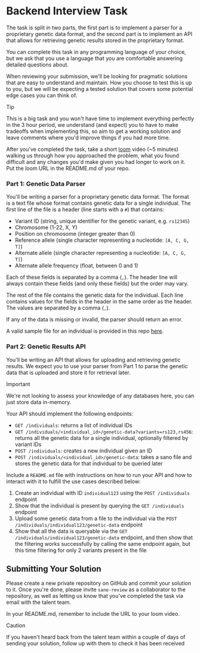 # Backend Interview Task

The task is split in two parts, the first part is to implement a parser for a proprietary genetic data format, and the
second part is to implement an API that allows for retrieving genetic results stored in the proprietary format.

You can complete this task in any programming language of your choice, but we ask that you use a language that you are 
comfortable answering detailed questions about.

When reviewing your submission, we'll be looking for pragmatic solutions that are easy to understand and maintain. How you choose to test this
is up to you, but we will be expecting a tested solution that covers some potential edge cases you can think of.

> [!TIP]
> This is a big task and you won't have time to implement everything perfectly in the 3 hour period, we understand (and expect) you to have
> to make tradeoffs when implementing this, so aim to get a working solution and leave comments where you'd improve things if you had more
> time.

After you've completed the task, take a short [loom](https://www.loom.com/) video (~5 minutes) walking us through how you approached the problem,
what you found difficult and any changes you'd make given you had longer to work on it. Put the loom URL in the README.md of your repo.

### Part 1: Genetic Data Parser
You'll be writing a parser for a proprietary genetic data format. The format is a text file whose format contains
genetic data for a single individual. The first line of the file is a header (line starts with a `#`) that contains:
- Variant ID (string, unique identifier for the genetic variant, e.g. `rs12345`)
- Chromosome (1-22, X, Y)
- Position on chromosome (integer greater than 0)
- Reference allele (single character representing a nucleotide: `[A, C, G, T]`)
- Alternate allele (single character representing a nucleotide: `[A, C, G, T]`)
- Alternate allele frequency (float, between 0 and 1)

Each of these fields is separated by a comma (`,`). The header line will always contain these fields (and only these 
fields) but the order may vary.

The rest of the file contains the genetic data for the individual. Each line contains values for the fields in the 
header in the same order as the header. The values are separated by a comma (`,`).

If any of the data is missing or invalid, the parser should return an error.

A valid sample file for an individual is provided in this repo [here](./individual123.sano).

### Part 2: Genetic Results API
You'll be writing an API that allows for uploading and retrieving genetic results. We expect you to use your parser from
Part 1 to parse the genetic data that is uploaded and store it for retrieval later.

> [!IMPORTANT]
> We're not looking to assess your knowledge of any databases here, you can just store data in-memory.

Your API should implement the following endpoints:
- `GET /individuals`: returns a list of individual IDs
- `GET /individuals/<individual_id>/genetic-data?variants=rs123,rs456`: returns all the genetic data for a single individual, optionally filtered by variant IDs
- `POST /individuals`: creates a new individual given an ID
- `POST /individuals/<individual_id>/genetic-data`: takes a sano file and stores the genetic data for that individual to be queried later

Include a `README.md` file with instructions on how to run your API and how to interact with it to fulfill the use cases
described below:
1. Create an individual with ID `individual123` using the `POST /individuals` endpoint
2. Show that the individual is present by querying the `GET /individuals` endpoint
3. Upload some genetic data from a file to the individual via the `POST /individuals/individual123/genetic-data` endpoint
4. Show that all the data is queryable via the `GET /individuals/individual123/genetic-data` endpoint, and then show that the filtering works successfully by calling the same endpoint again, but this time filtering for only 2 variants present in the file

## Submitting Your Solution
Please create a new private repository on GitHub and commit your solution to it. Once you're done, please invite 
`sano-review` as a collaborator to the repository, as well as letting us know that you've completed the task via email 
with the talent team.

In your README.md, remember to include the URL to your loom video.

> [!CAUTION]
> If you haven't heard back from the talent team within a couple of days of sending your solution, follow up with them
> to check it has been received
